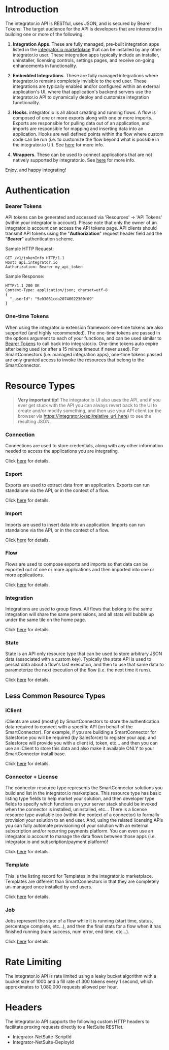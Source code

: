 Introduction
============

The integrator.io API is RESTful, uses JSON, and is secured by Bearer Tokens. The target audience for the API is developers that are interested in building one or more of the following.

1. **Integration Apps**.  These are fully managed, pre-built integration apps listed in the [integrator.io marketplace](https://integrator.io/marketplace) that can be installed by any other integrator.io user.   These integration apps typically include an installer, uninstaller, licensing controls, settings pages, and receive on-going enhancements in functionality.

2. **Embedded Integrations**.  These are fully managed integrations where integrator.io remains completely invisible to the end user.  These integrations are typically enabled and/or configured within an external application's UI, where that application's backend servers use the integrator.io API to dynamically deploy and customize integration functionality.

3. **Hooks**.  integrator.io is all about creating and running flows. A flow is composed of one or more exports along with one or more imports.  Exports are responsible for pulling data out of an application, and imports are responsible for mapping and inserting data into an application.  Hooks are well defined points within the flow where custom code can be run (i.e. to customize the flow beyond what is possible in the integrator.io UI).  See [here](https://github.com/celigo/integrator-extension#hooks) for more info.

4. **Wrappers**.  These can be used to connect applications that are not natively supported by integrator.io.  See [here](https://github.com/celigo/integrator-extension#wrappers) for more info.

Enjoy, and happy integrating!


Authentication
============

### Bearer Tokens

API tokens can be generated and accessed via 'Resources' -> 'API Tokens' (within your integrator.io account).  Please note that only the owner of an integrator.io account can access the API tokens page.  API clients should transmit API tokens using the "**Authorization**" request header field and the "**Bearer**" authentication scheme.

Sample HTTP Request:

```
GET /v1/tokenInfo HTTP/1.1
Host: api.integrator.io
Authorization: Bearer my_api_token
```

Sample Response:

```
HTTP/1.1 200 OK
Content-Type: application/json; charset=utf-8
{
  "_userId": "5e03061cda20740022300f09"
}
```

### One-time Tokens
When using the integrator.io extension framework one-time tokens are also supported (and highly recommended).  The one-time tokens are passed in the options argument to each of your functions, and can be used similar to [Bearer Tokens](#bearer-tokens) to call back into integrator.io. One-time tokens auto expire after being used (or after a 15 minute timeout if never used). For SmartConnectors (i.e. managed integration apps), one-time tokens passed are only granted access to invoke the resources that belong to the SmartConnector.

Resource Types
=========
> **Very important tip!**  The integrator.io UI also uses the API, and if you ever get stuck with the API you can always revert back to the UI to create and/or modify something, and then use your API client (or the browser via https://integrator.io/api/relative_uri_here) to see the resulting JSON.

### Connection

Connections are used to store credentials, along with any other information needed to access the applications you are integrating.

Click [here](/connection.md) for details.

### Export

Exports are used to extract data from an application. Exports can run standalone via the API, or in the context of a flow.

Click [here](/export.md) for details.

### Import

Imports are used to insert data into an application. Imports can run standalone via the API, or in the context of a flow.

Click [here](/import.md) for details.

### Flow

Flows are used to compose exports and imports so that data can be exported out of one or more applications and then imported into one or more applications.

Click [here](/flow.md) for details.

### Integration

Integrations are used to group flows.  All flows that belong to the same integration will share the same permissions, and all stats will bubble up under the same tile on the home page.

Click [here](/integration.md) for details.

### State

State is an API only resource type that can be used to store arbitrary JSON data (associated with a custom key).  Typically the state API is used to persist data about a flow's last execution, and then to use that same data to parameterize the next execution of the flow (i.e. the next time it runs).

Click [here](/state.md) for details.

Less Common Resource Types
-----------

### iClient

iClients are used (mostly) by SmartConnectors to store the authentication data required to connect with a specific API (on behalf of the SmartConnector).  For example, if you are building a SmartConnector for Salesforce you will be required (by Salesforce) to register your app, and Salesforce will provide you with a client id, token, etc... and then you can use an iClient to store this data and also make it available ONLY to your SmartConnector install base.

Click [here](/iClient.md) for details.


### Connector + License

The connector resource type represents the SmartConnector solutions you build and list in the integrator.io marketplace.  This resource type has basic listing type fields to help market your solution, and then developer type fields to specify which functions on your server stack should be invoked when the connector is installed, uninstalled, etc... There is a license resource type available too (within the context of a connector) to formally provision your solution to an end user.  And, using the related licensing APIs you can fully automate provisioning of your solution with an external subscription and/or recurring payments platform.  You can even use an integrator.io account to manage the data flows between those apps (i.e. integrator.io and subscription/payment platform)!

Click [here](/connector.md) for details.


### Template

This is the listing record for Templates in the integrator.io marketplace.  Templates are different than SmartConnectors in that they are completely un-managed once installed by end users.

Click [here](/template.md) for details.

### Job

Jobs represent the state of a flow while it is running (start time, status, percentage complete, etc...), and then the final stats for a flow when it has finished running (num success, num error, end time, etc...).

Click [here](/job.md) for details.


Rate Limiting
============

The integrator.io API is rate limited using a leaky bucket algorithm with a bucket size of 1000 and a fill rate of 300 tokens every 1 second, which approximates to 1,080,000 requests allowed per hour.

Headers
============

The integrator.io API supports the following custom HTTP headers to facilitate proxing requests directly to a NetSuite RESTlet.

-    Integrator-NetSuite-ScriptId
-    Integrator-NetSuite-DeployId
